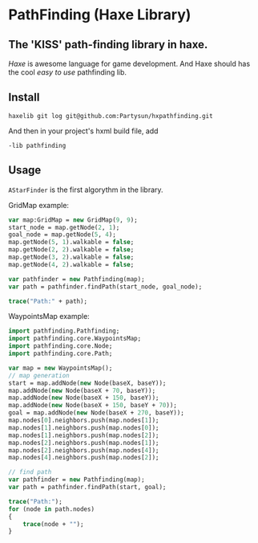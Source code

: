 PathFinding (Haxe Library)
==============
## The 'KISS' path-finding library in haxe. ##

*Haxe* is awesome language for game development. And Haxe should has the cool *easy to use* pathfinding lib.

Install
------

`haxelib git log git@github.com:Partysun/hxpathfinding.git`

And then in your project's hxml build file, add

`-lib pathfinding`


Usage
-----------

`AStarFinder` is the first algorythm in the library.

GridMap example:
```haxe
var map:GridMap = new GridMap(9, 9);
start_node = map.getNode(2, 1);
goal_node = map.getNode(5, 4);
map.getNode(5, 1).walkable = false;
map.getNode(2, 2).walkable = false;
map.getNode(3, 2).walkable = false;
map.getNode(4, 2).walkable = false;

var pathfinder = new Pathfinding(map);
var path = pathfinder.findPath(start_node, goal_node);

trace("Path:" + path);
```

WaypointsMap example:
```haxe
import pathfinding.Pathfinding;
import pathfinding.core.WaypointsMap;
import pathfinding.core.Node;
import pathfinding.core.Path;

var map = new WaypointsMap();
// map generation
start = map.addNode(new Node(baseX, baseY));
map.addNode(new Node(baseX + 70, baseY));
map.addNode(new Node(baseX + 150, baseY));
map.addNode(new Node(baseX + 150, baseY + 70));
goal = map.addNode(new Node(baseX + 270, baseY));
map.nodes[0].neighbors.push(map.nodes[1]);
map.nodes[1].neighbors.push(map.nodes[0]);
map.nodes[1].neighbors.push(map.nodes[2]);
map.nodes[2].neighbors.push(map.nodes[1]);
map.nodes[2].neighbors.push(map.nodes[4]);
map.nodes[4].neighbors.push(map.nodes[2]);

// find path
var pathfinder = new Pathfinding(map);
var path = pathfinder.findPath(start, goal);

trace("Path:");
for (node in path.nodes)
{
    trace(node + "");
}
```
